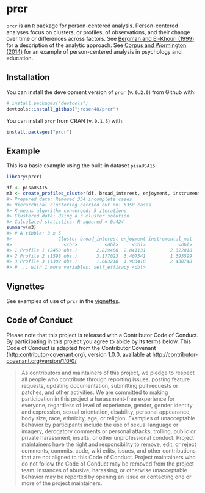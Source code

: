 
<!-- README.md is generated from README.Rmd. Please edit that file -->
prcr
====

`prcr` is an `R` package for person-centered analysis. Person-centered analyses focus on clusters, or profiles, of observations, and their change over time or differences across factors. See [Bergman and El-Khouri (1999)](http://onlinelibrary.wiley.com/doi/10.1002/(SICI)1521-4036(199910)41:6%3C753::AID-BIMJ753%3E3.0.CO;2-K/abstract) for a description of the analytic approach. See [Corpus and Wormington (2014)](http://www.tandfonline.com/doi/abs/10.1080/00220973.2013.876225) for an example of person-centered analysis in psychology and education.

Installation
------------

You can install the development version of `prcr` (v. `0.2.0`) from Github with:

``` r
# install.packages("devtools")
devtools::install_github("jrosen48/prcr")
```

You can install `prcr` from CRAN (v. `0.1.5`) with:

``` r
install.packages("prcr")
```

Example
-------

This is a basic example using the built-in dataset `pisaUSA15`:

``` r
library(prcr)
```

``` r
df <- pisaUSA15
m3 <- create_profiles_cluster(df, broad_interest, enjoyment, instrumental_mot, self_efficacy, n_profiles = 3)
#> Prepared data: Removed 354 incomplete cases
#> Hierarchical clustering carried out on: 5358 cases
#> K-means algorithm converged: 5 iterations
#> Clustered data: Using a 3 cluster solution
#> Calculated statistics: R-squared = 0.424
summary(m3)
#> # A tibble: 3 x 5
#>                 Cluster broad_interest enjoyment instrumental_mot
#>                   <chr>          <dbl>     <dbl>            <dbl>
#> 1 Profile 1 (2458 obs.)       2.829468  2.841131         2.322010
#> 2 Profile 2 (1598 obs.)       3.177023  3.407541         1.395599
#> 3 Profile 3 (1302 obs.)       1.683218  1.903418         2.430748
#> # ... with 1 more variables: self_efficacy <dbl>
```

Vignettes
---------

See examples of use of `prcr` in the [vignettes](https://jrosen48.github.io/prcr/articles/index.html).

Code of Conduct
---------------

Please note that this project is released with a Contributor Code of Conduct. By participating in this project you agree to abide by its terms below. This Code of Conduct is adapted from the Contributor Covenant (<http:contributor-covenant.org>), version 1.0.0, available at <http://contributor-covenant.org/version/1/0/0/>

> As contributors and maintainers of this project, we pledge to respect all people who contribute through reporting issues, posting feature requests, updating documentation, submitting pull requests or patches, and other activities. We are committed to making participation in this project a harassment-free experience for everyone, regardless of level of experience, gender, gender identity and expression, sexual orientation, disability, personal appearance, body size, race, ethnicity, age, or religion. Examples of unacceptable behavior by participants include the use of sexual language or imagery, derogatory comments or personal attacks, trolling, public or private harassment, insults, or other unprofessional conduct. Project maintainers have the right and responsibility to remove, edit, or reject comments, commits, code, wiki edits, issues, and other contributions that are not aligned to this Code of Conduct. Project maintainers who do not follow the Code of Conduct may be removed from the project team. Instances of abusive, harassing, or otherwise unacceptable behavior may be reported by opening an issue or contacting one or more of the project maintainers.
